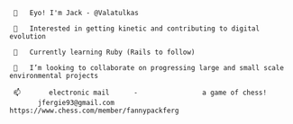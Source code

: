      👋   Eyo! I'm Jack - @Valatulkas
     
     👀   Interested in getting kinetic and contributing to digital evolution
     
     🌱   Currently learning Ruby (Rails to follow)
     
     💞️   I’m looking to collaborate on progressing large and small scale environmental projects
     
     📫       electronic mail      -                a game of chess!
           jfergie93@gmail.com         https://www.chess.com/member/fannypackferg

<!---
Valatulkas/Valatulkas is a ✨ special ✨ repository because its `README.md` (this file) appears on your GitHub profile.
You can click the Preview link to take a look at your changes.
--->
